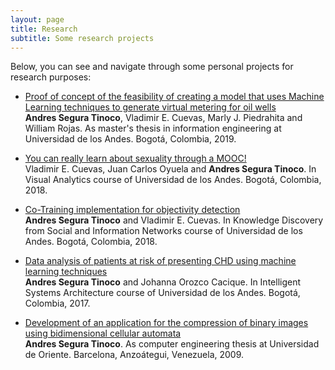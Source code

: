```yaml
---
layout: page
title: Research
subtitle: Some research projects
---
```


Below, you can see and navigate through some personal projects for research purposes:

- <a href="#">Proof of concept of the feasibility of creating a model that uses Machine Learning techniques to generate virtual metering for oil wells</a><br/>
<b>Andres Segura Tinoco</b>, Vladimir E. Cuevas, Marly J. Piedrahita and William Rojas. As master's thesis in information engineering at Universidad de los Andes. Bogotá, Colombia, 2019.

- <a href="https://github.com/ansegura7/VA-Proyecto-Final-MOOC/blob/master/paper/Proyecto_Final_VA_EN.pdf" target="_blank">You can really learn about sexuality through a MOOC!</a><br/>
Vladimir E. Cuevas, Juan Carlos Oyuela and <b>Andres Segura Tinoco</b>. In Visual Analytics course of Universidad de los Andes. Bogotá, Colombia, 2018.

- <a href="https://github.com/ansegura7/ML_ObjectivityDetection/blob/master/paper/Co-Training_Implementation_for_Objectivity_Detection.pdf" target="_blank">Co-Training implementation for objectivity detection</a><br/>
<b>Andres Segura Tinoco</b> and Vladimir E. Cuevas. In Knowledge Discovery from Social and Information Networks course of Universidad de los Andes. Bogotá, Colombia, 2018.

- <a href="https://github.com/ansegura7/ML_CHD_Prediction/blob/master/paper/CHD_Prediction_using_ML_techniques.pdf" target="_blank">Data analysis of patients at risk of presenting CHD using machine learning techniques</a><br/>
<b>Andres Segura Tinoco</b> and Johanna Orozco Cacique. In Intelligent Systems Architecture course of Universidad de los Andes. Bogotá, Colombia, 2017.

- <a href="#">Development of an application for the compression of binary images using bidimensional cellular automata</a><br/>
<b>Andres Segura Tinoco</b>. As computer engineering thesis at Universidad de Oriente. Barcelona, Anzoátegui, Venezuela, 2009.
